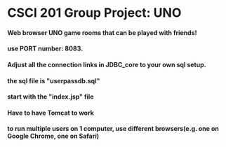 # CSCI 201 Group Project: UNO
#### Web browser UNO game rooms that can be played with friends!
#### use PORT number: 8083.
#### Adjust all the connection links in JDBC_core to your own sql setup.
#### the sql file is "userpassdb.sql"
#### start with the "index.jsp" file
#### Have to have Tomcat to work
#### to run multiple users on 1 computer, use different browsers(e.g. one on Google Chrome, one on Safari)
